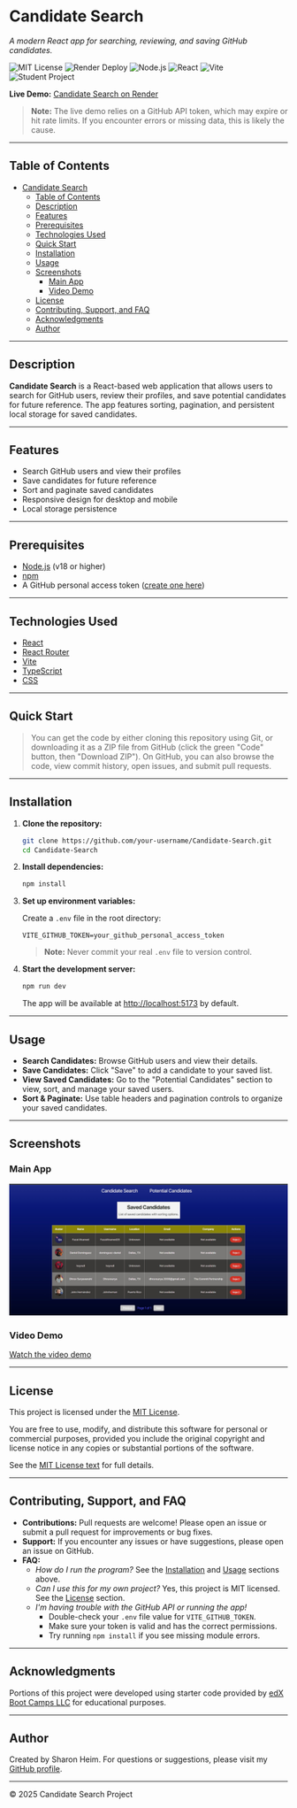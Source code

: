 # Candidate Search

_A modern React app for searching, reviewing, and saving GitHub candidates._

![MIT License](https://img.shields.io/badge/license-MIT-green)
![Render Deploy](https://img.shields.io/badge/Deployed-Render-blue)
![Node.js](https://img.shields.io/badge/Node.js-18%2B-brightgreen)
![React](https://img.shields.io/badge/React-18+-blue)
![Vite](https://img.shields.io/badge/Vite-Frontend-yellow)
![Student Project](https://img.shields.io/badge/student_project-s_heim-yellow)

**Live Demo:** [Candidate Search on Render](https://candidate-search-pdrr.onrender.com/)

> **Note:** The live demo relies on a GitHub API token, which may expire or hit rate limits. If you encounter errors or missing data, this is likely the cause.

---

## Table of Contents

- [Candidate Search](#candidate-search)
  - [Table of Contents](#table-of-contents)
  - [Description](#description)
  - [Features](#features)
  - [Prerequisites](#prerequisites)
  - [Technologies Used](#technologies-used)
  - [Quick Start](#quick-start)
  - [Installation](#installation)
  - [Usage](#usage)
  - [Screenshots](#screenshots)
    - [Main App](#main-app)
    - [Video Demo](#video-demo)
  - [License](#license)
  - [Contributing, Support, and FAQ](#contributing-support-and-faq)
  - [Acknowledgments](#acknowledgments)
  - [Author](#author)

---

## Description

**Candidate Search** is a React-based web application that allows users to search for GitHub users, review their profiles, and save potential candidates for future reference. The app features sorting, pagination, and persistent local storage for saved candidates.

---

## Features

-   Search GitHub users and view their profiles
-   Save candidates for future reference
-   Sort and paginate saved candidates
-   Responsive design for desktop and mobile
-   Local storage persistence

---

## Prerequisites

-   [Node.js](https://nodejs.org/) (v18 or higher)
-   [npm](https://www.npmjs.com/)
-   A GitHub personal access token ([create one here](https://github.com/settings/tokens))

---

## Technologies Used

-   [React](https://reactjs.org/)
-   [React Router](https://reactrouter.com/)
-   [Vite](https://vitejs.dev/)
-   [TypeScript](https://www.typescriptlang.org/)
-   [CSS](https://developer.mozilla.org/en-US/docs/Web/CSS)

---

## Quick Start

> You can get the code by either cloning this repository using Git, or downloading it as a ZIP file from GitHub (click the green "Code" button, then "Download ZIP").
> On GitHub, you can also browse the code, view commit history, open issues, and submit pull requests.

---

## Installation

1. **Clone the repository:**

    ```bash
    git clone https://github.com/your-username/Candidate-Search.git
    cd Candidate-Search
    ```

2. **Install dependencies:**

    ```bash
    npm install
    ```

3. **Set up environment variables:**

    Create a `.env` file in the root directory:

    ```env
    VITE_GITHUB_TOKEN=your_github_personal_access_token
    ```

    > **Note:** Never commit your real `.env` file to version control.

4. **Start the development server:**

    ```bash
    npm run dev
    ```

    The app will be available at [http://localhost:5173](http://localhost:5173) by default.

---

## Usage

-   **Search Candidates:** Browse GitHub users and view their details.
-   **Save Candidates:** Click "Save" to add a candidate to your saved list.
-   **View Saved Candidates:** Go to the "Potential Candidates" section to view, sort, and manage your saved users.
-   **Sort & Paginate:** Use table headers and pagination controls to organize your saved candidates.

---

## Screenshots

### Main App

![Candidate Search App Screenshot](./public/candidatesearchscreencap.jpg)

### Video Demo

[Watch the video demo](https://drive.google.com/file/d/1nEKjZC-Iqtj6MZ7Iryw2j6tCbYoV_x2Y/view?usp=sharing)

---

## License

This project is licensed under the [MIT License](./LICENSE.txt).

You are free to use, modify, and distribute this software for personal or commercial purposes, provided you include the original copyright
and license notice in any copies or substantial portions of the software.

See the [MIT License text](https://opensource.org/licenses/MIT) for full details.

---

## Contributing, Support, and FAQ

-   **Contributions:** Pull requests are welcome! Please open an issue or submit a pull request for improvements or bug fixes.
-   **Support:** If you encounter any issues or have suggestions, please open an issue on GitHub.
-   **FAQ:**
    -   _How do I run the program?_
        See the [Installation](#installation) and [Usage](#usage) sections above.
    -   _Can I use this for my own project?_
        Yes, this project is MIT licensed. See the [License](#license) section.
    -   _I'm having trouble with the GitHub API or running the app!_
        -   Double-check your `.env` file value for `VITE_GITHUB_TOKEN`.
        -   Make sure your token is valid and has the correct permissions.
        -   Try running `npm install` if you see missing module errors.

---

## Acknowledgments

Portions of this project were developed using starter code provided by [edX Boot Camps LLC](https://bootcamp.edx.org/) for educational purposes.

---

## Author

Created by Sharon Heim.
For questions or suggestions, please visit my [GitHub profile](https://github.com/heimsharon).

---

© 2025 Candidate Search Project

